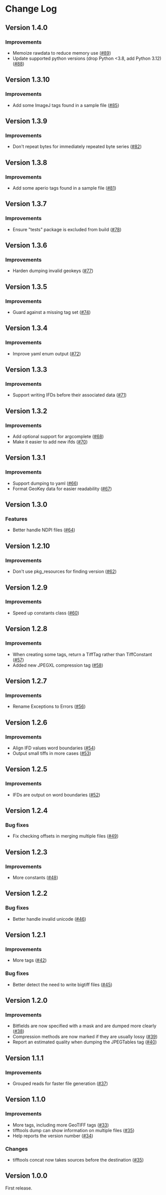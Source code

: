 # Change Log

## Version 1.4.0

### Improvements
- Memoize rawdata to reduce memory use ([#89](../../pull/89))
- Update supported python versions (drop Python <3.8, add Python 3.12) ([#88](../../pull/88))

## Version 1.3.10

### Improvements
- Add some ImageJ tags found in a sample file ([#85](../../pull/85))

## Version 1.3.9

### Improvements
- Don't repeat bytes for immediately repeated byte series ([#82](../../pull/82))

## Version 1.3.8

### Improvements
- Add some aperio tags found in a sample file ([#81](../../pull/81))

## Version 1.3.7

### Improvements
- Ensure "tests" package is excluded from build ([#78](../../pull/78))

## Version 1.3.6

### Improvements
- Harden dumping invalid geokeys ([#77](../../pull/77))

## Version 1.3.5

### Improvements
- Guard against a missing tag set ([#74](../../pull/74))

## Version 1.3.4

### Improvements
- Improve yaml enum output ([#72](../../pull/72))

## Version 1.3.3

### Improvements
- Support writing IFDs before their associated data ([#71](../../pull/71))

## Version 1.3.2

### Improvements
- Add optional support for argcomplete ([#68](../../pull/68))
- Make it easier to add new ifds ([#70](../../pull/70))

## Version 1.3.1

### Improvements
- Support dumping to yaml ([#66](../../pull/66))
- Format GeoKey data for easier readability ([#67](../../pull/67))

## Version 1.3.0

### Features
- Better handle NDPI files ([#64](../../pull/64))

## Version 1.2.10

### Improvements
- Don't use pkg_resources for finding version ([#62](../../pull/62))

## Version 1.2.9

### Improvements
- Speed up constants class ([#60](../../pull/60))

## Version 1.2.8

### Improvements
- When creating some tags, return a TiffTag rather than TiffConstant ([#57](../../pull/57))
- Added new JPEGXL compression tag ([#58](../../pull/58))

## Version 1.2.7

### Improvements
- Rename Exceptions to Errors ([#56](../../pull/56))

## Version 1.2.6

### Improvements
- Align IFD values word boundaries ([#54](../../pull/54))
- Output small tiffs in more cases ([#53](../../pull/53))

## Version 1.2.5

### Improvements
- IFDs are output on word boundaries ([#52](../../pull/52))

## Version 1.2.4

### Bug fixes
- Fix checking offsets in merging multiple files ([#49](../../pull/49))

## Version 1.2.3

### Improvements
- More constants ([#48](../../pull/48))

## Version 1.2.2

### Bug fixes
- Better handle invalid unicode ([#46](../../pull/46))

## Version 1.2.1

### Improvements
- More tags ([#42](../../pull/42))

### Bug fixes
- Better detect the need to write bigtiff files ([#45](../../pull/45))

## Version 1.2.0

### Improvements
- Bitfields are now specified with a mask and are dumped more clearly ([#38](../../pull/38))
- Compression methods are now marked if they are usually lossy ([#39](../../pull/39))
- Report an estimated quality when dumping the JPEGTables tag ([#40](../../pull/40))

## Version 1.1.1

### Improvements
- Grouped reads for faster file generation ([#37](../../pull/37))

## Version 1.1.0

### Improvements
- More tags, including more GeoTIFF tags ([#33](../../pull/33))
- tifftools dump can show information on multiple files ([#35](../../pull/35))
- Help reports the version number ([#34](../../pull/34))

### Changes
- tifftools concat now takes sources before the destination ([#35](../../pull/35))

## Version 1.0.0

First release.
